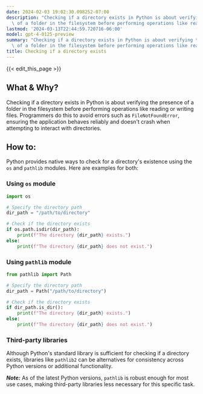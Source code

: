 ```yaml
---
date: 2024-02-03 19:02:30.098252-07:00
description: "Checking if a directory exists in Python is about verifying the presence\
  \ of a folder in the filesystem before performing operations like reading or\u2026"
lastmod: '2024-03-13T22:44:59.720716-06:00'
model: gpt-4-0125-preview
summary: "Checking if a directory exists in Python is about verifying the presence\
  \ of a folder in the filesystem before performing operations like reading or\u2026"
title: Checking if a directory exists
---
```


{{< edit_this_page >}}

## What & Why?
Checking if a directory exists in Python is about verifying the presence of a folder in the filesystem before performing operations like reading or writing files. Programmers do this to avoid errors such as `FileNotFoundError`, ensuring the application behaves reliably and doesn't crash when attempting to interact with directories.

## How to:
Python provides native ways to check for a directory's existence using the `os` and `pathlib` modules. Here are examples for both:

### Using `os` module
```python
import os

# Specify the directory path
dir_path = "/path/to/directory"

# Check if the directory exists
if os.path.isdir(dir_path):
    print(f"The directory {dir_path} exists.")
else:
    print(f"The directory {dir_path} does not exist.")
```

### Using `pathlib` module
```python
from pathlib import Path

# Specify the directory path
dir_path = Path("/path/to/directory")

# Check if the directory exists
if dir_path.is_dir():
    print(f"The directory {dir_path} exists.")
else:
    print(f"The directory {dir_path} does not exist.")
```

### Third-party libraries
Although Python's standard library is sufficient for checking if a directory exists, libraries like `pathlib2` can be alternatives for consistency across Python versions or additional functionality.

***Note:*** As of the latest Python versions, `pathlib` is robust enough for most use cases, making third-party libraries less necessary for this specific task.
